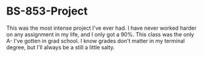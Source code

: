 # BS-853-Project
This was the most intense project I've ever had. I have never worked harder on any assignment in my life, and I only got a 90%. 
This class was the only A- I've gotten in grad school. I know grades don't matter in my terminal degree, but I'll always be a still a little salty. 
